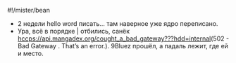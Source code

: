 #!/mister/bean
- 2 недели hello word писать... там наверное уже ядро переписано.
- Ура, всё в порядке | отбились, санёк <hccps://api.mangadex.org/cought_a_bad_gateway???hdd=internal>(502 - Bad Gateway . That’s an error.). 9Bluez прошёл, а падаль лежит, где ей и место.

